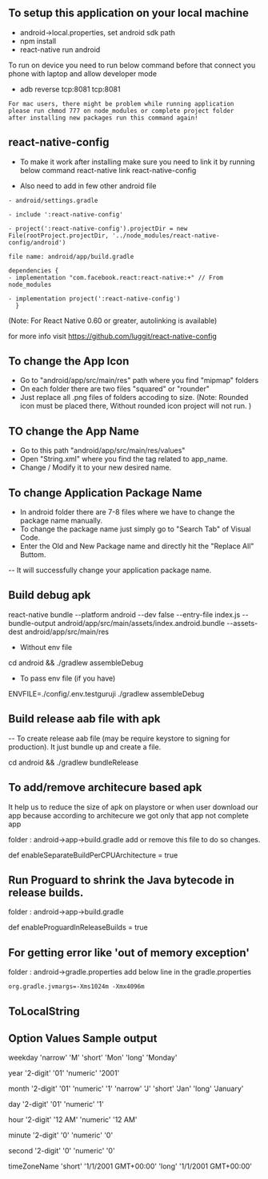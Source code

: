 ## To setup this application on your local machine

- android->local.properties, set android sdk path
- npm install
- react-native run android

To run on device you need to run below command before that connect you phone with laptop and allow developer mode

- adb reverse tcp:8081 tcp:8081

```
For mac users, there might be problem while running application
please run chmod 777 on node_modules or complete project folder
after installing new packages run this command again!
```

## react-native-config

- To make it work after installing make sure you need to link it by running below command
  react-native link react-native-config

- Also need to add in few other android file

```
- android/settings.gradle

- include ':react-native-config'

- project(':react-native-config').projectDir = new File(rootProject.projectDir, '../node_modules/react-native-config/android')
```

```
file name: android/app/build.gradle

dependencies {
- implementation "com.facebook.react:react-native:+" // From node_modules

- implementation project(':react-native-config')
  }
```

(Note: For React Native 0.60 or greater, autolinking is available)

for more info visit https://github.com/luggit/react-native-config

## To change the App Icon

- Go to "android/app/src/main/res" path where you find "mipmap" folders
- On each folder there are two files "squared" or "rounder"
- Just replace all .png files of folders accoding to size.
  (Note: Rounded icon must be placed there, Without rounded icon project will not run. )

## TO change the App Name

- Go to this path "android/app/src/main/res/values"
- Open "String.xml" where you find the <string> tag related to app_name.
- Change / Modify it to your new desired name.

## To change Application Package Name

- In android folder there are 7-8 files where we have to change the package name manually.
- To change the package name just simply go to "Search Tab" of Visual Code.
- Enter the Old and New Package name and directly hit the "Replace All" Buttom.

-- It will successfully change your application package name.


## Build debug apk

react-native bundle --platform android --dev false --entry-file index.js --bundle-output android/app/src/main/assets/index.android.bundle --assets-dest android/app/src/main/res

- Without env file

cd android && ./gradlew assembleDebug

- To pass env file (if you have)

ENVFILE=./config/.env.testguruji ./gradlew assembleDebug

## Build release aab file with apk

-- To create release aab file (may be require keystore to signing for production). It just bundle up and create a file.

cd android && ./gradlew bundleRelease

## To add/remove architecure based apk
It help us to reduce the size of apk on playstore or when user download our app because according to architecure we got only that app not complete app

folder : android->app->build.gradle
add or remove this file to do so changes.

def enableSeparateBuildPerCPUArchitecture = true

## Run Proguard to shrink the Java bytecode in release builds.
folder : android->app->build.gradle

def enableProguardInReleaseBuilds = true


## For getting error like 'out of memory exception'
folder : android->gradle.properties
add below line in the gradle.properties

```
org.gradle.jvmargs=-Xms1024m -Xmx4096m
```

## ToLocalString

Option          Values          Sample output
----------------------------------------------------
weekday         'narrow'        'M'
                'short'         'Mon'
                'long'          'Monday'

year            '2-digit'       '01'
                'numeric'       '2001'

month           '2-digit'       '01'
                'numeric'       '1'
                'narrow'        'J'
                'short'         'Jan'
                'long'          'January'

day             '2-digit'       '01'
                'numeric'       '1'

hour            '2-digit'       '12 AM'
                'numeric'       '12 AM'

minute          '2-digit'       '0'
                'numeric'       '0'

second          '2-digit'       '0'
                'numeric'       '0'

timeZoneName    'short'         '1/1/2001 GMT+00:00'
                'long'          '1/1/2001 GMT+00:00'